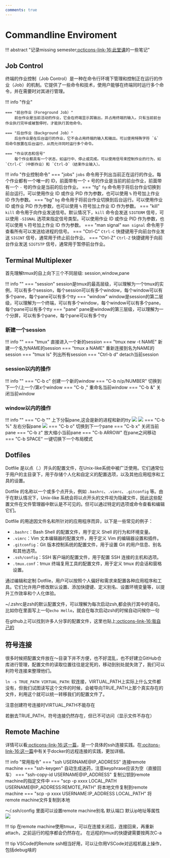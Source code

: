 ```yaml
---
comments: true
---
```

# Commandline Enviroment

!!! abstract "记录missing semester[:octicons-link-16:此堂课](https://missing-semester-cn.github.io/2020/command-line/)的一些笔记"

## Job Control

终端的作业控制（Job Control）是一种在命令行环境下管理和控制正在运行的作业（Job）的机制。它提供了一些命令和技术，使用户能够在终端同时运行多个命令，并在需要时对其进行管理。

!!! info "作业"

    === "前台作业（Foreground Job）"
        前台作业是当前活动的作业，它会在终端显示其输出，并占用终端的输入。只有当前前台作业执行完毕或被暂停时，才能执行其他命令。

    === "后台作业（Background Job）"
        后台作业是在后台运行的作业，它不会占用终端的输入和输出。可以使用特殊字符 `&` 将命令放置在后台运行，从而允许同时运行多个命令。

    === "作业状态和信号"
        每个作业都具有一个状态，如运行中、停止或完成。可以使用信号来控制作业的行为，如 `Ctrl-C`（中断作业）和 `Ctrl-D`（结束作业输入）。

!!! info "作业控制命令"
    === "jobs"
        `jobs` 命令用于列出当前正在运行的作业。每个作业都有一个唯一的 ID，前面带有一个 `+` 号的作业是当前的前台作业，前面带有一个 `-` 号的作业是当前的后台作业。
    === "fg"
        `fg` 命令用于将后台作业切换到前台运行。可以使用作业 ID 或作业 PID 作为参数，也可以使用 `%` 符号加上作业 ID 作为参数。
    === "bg"
        `bg` 命令用于将前台作业切换到后台运行。可以使用作业 ID 或作业 PID 作为参数，也可以使用 `%` 符号加上作业 ID 作为参数。
    === "kill"
        `kill` 命令用于向作业发送信号。默认情况下，`kill` 命令会发送 `SIGTERM` 信号，可以使用 `-SIGNAL` 选项来指定信号类型。可以使用作业 ID 或作业 PID 作为参数，也可以使用 `%` 符号加上作业 ID 作为参数。
    === "man signal"
        `man signal` 命令用于查看所有可以发送给进程的信号。
    === "Ctrl-C"
        `Ctrl-C` 快捷键用于向前台作业发送 `SIGINT` 信号，通常用于终止前台作业。
    === "Ctrl-Z"
        `Ctrl-Z` 快捷键用于向前台作业发送 `SIGTSTP` 信号，通常用于暂停前台作业。

## Terminal Multiplexer

首先理解tmux的自上向下三个不同层级: session,window,pane

!!! info ""
    === "session"
        session是tmux的最高层级，可以理解为一个tmux的实例，可以有多个session，每个session可以有多个window，每个window可以有多个pane，每个pane可以有多个tty
    === "window"
        window是session的第二层级，可以理解为一个终端，可以有多个window，每个window可以有多个pane，每个pane可以有多个tty
    === "pane"
        pane是window的第三层级，可以理解为一个分屏，可以有多个pane，每个pane可以有多个tty

### 新建一个session

!!! info ""
    === "tmux"
        直接进入一个新的session
    === "tmux new -t NAME"
        新建一个名为NAME的session
    === "tmux a NAME"
        重新连接到名为NAME的session
    === "tmux ls"
        列出所有session
    === "Ctrl-b d"
        detach当前session

### session以内的操作

!!! info ""
    === "C-b c"
        创建一个新的window
    === "C-b n/p/NUMBER"
        切换到下一个/上一个/第x个window
    === "C-b ,"
        重命名当前window
    === "C-b &"
        关闭当前window

### window以内的操作

!!! info ""
    === "C-b \""
        上下分裂pane,这会是新的进程和新的tty
        ![](images/commandline_env/2023-03-27-01-41-57.png#pic)
        ![](images/commandline_env/2023-03-27-01-43-10.png#pic)
    === "C-b %"
        左右分裂pane
        ![](images/commandline_env/2023-03-27-01-44-35.png#pic)
    === "C-b o"
        切换到下一个pane
    === "C-b x"
        关闭当前pane
    === "C-b z"
        放大缩小当前pane
    === "C-b ARROW"
        在pane之间移动
    === "C-b SPACE"
        一键切换下一个布局模式

## Dotfiles

Dotfile 是以点（.）开头的配置文件，在Unix-like系统中被广泛使用。它们通常位于用户的主目录下，用于存储个人化和自定义的配置选项，以及其他应用程序和工具的设置。

Dotfile 的名称以一个或多个点开头，例如 `.bashrc`、`.vimrc`、`.gitconfig` 等。由于在默认情况下，Unix-like 系统会将以点开头的文件视为隐藏文件，因此这些配置文件在文件管理器中默认是不可见的。但可以通过特定的选项或命令查看和编辑它们。

Dotfile 的用途因文件名和所针对的应用程序而异，以下是一些常见的例子：

- `.bashrc`：Bash Shell 的配置文件，用于定义 Shell 的行为和环境变量。
- `.vimrc`：Vim 文本编辑器的配置文件，用于定义 Vim 的编辑器设置和插件。
- `.gitconfig`：Git 版本控制系统的配置文件，用于设置 Git 的用户信息、别名和其他选项。
- `.ssh/config`：SSH 客户端的配置文件，用于配置 SSH 连接的主机和选项。
- `.tmux.conf`：tmux 终端复用工具的配置文件，用于定义 tmux 的会话和窗格设置。

通过编辑和定制 Dotfile，用户可以按照个人偏好和需求来配置各种应用程序和工具。它们允许用户修改默认设置、添加快捷键、定义别名、设置环境变量等，以提升工作效率和个人化体验。

~/.zshrc是zsh的默认配置文件，可以理解为每次启动zsh,都会执行其中的语句。比如你在里面写上一句`echo Hello`，就会在每次启动zsh的时候自动问候你一句

在github上可以找到许多人分享的配置文件，这里也贴上[:octicons-link-16:我自己的](https://github.com/stormckey/dotfiles)

## 符号连接

很多时候把配置文件放在～目录下并不方便，也不好混乱，也不好建立GitHub仓库进行管理，配置文件的读取位置往往是定死的，移动到别处就失效了，我们可以利符号连接来整理他们。

`ln -s TRUE_PATH VIRTUAL_PATH`: 软连接，VIRTUAL_PATH上实际上什么文件都没有，但我们试图读写这个文件的时候，会被导向TRUE_PATH上那个真实存在的文件，利用这个就可以统一转移我们的配置文件了。

注意创建符号连接时VIRTUAL_PATH不能存在

若删去TRUE_PATH，符号连接仍然存在，但已不可访问（显示文件不存在）

## Remote Machine

详情可以看[:octicons-link-16:这一篇](https://stormckey.github.io/Blog/Environment/ssh_wsl/)，是一个具体的ssh连接实践。在[:ocitons-link-16:这一篇](http://stormckey.github.io/Blog/Minisql/docker_minisql/)中有关于docker的远程连接的实践，更加详细。

!!! info "常用指令"
    === "ssh USERNAME@IP_ADDRESS"
        连接remote machine
    === "ssh-keygen"
        自动生成迷药，注意keyphrase应该为空（直接回车）
    === "ssh-copy-id USERNAME@IP_ADDRESS"
        复制公钥到remote machine的指定文件中
    === "scp -p xxxx LOCAL_PATH USERNAME@IP_ADDRESS:REMOTE_PATH"
        将本地文件复制到remote machine
    === "scp -p xxxx USERNAME:IP_ADDRESS LOCAL_PATH"
        将remote machine文件复制到本地

～/.ssh/config 里面可以设置remote machine别名 默认端口 默认ip地址等属性
![](images/commandline_env/2023-03-27-02-36-41.png#pic)

!!! tip
    在remote machine使用tmux，可以在连接关闭后，连接回来，再重新attach，之前运行的程序都会仍然存在。
    在远程的tmux的快捷键需要按两次C-a

!!! tip
    VSCode的Remote ssh相当好用，可以让你用VSCode对远程机器上操作，包括debug啥的
